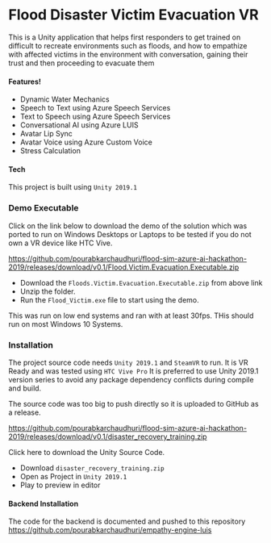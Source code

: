 # Flood Disaster Victim Evacuation VR

This is a Unity application that helps first responders to get trained on difficult to recreate environments such as floods, and how to empathize with affected victims in the environment with conversation, gaining their trust and then proceeding to evacuate them


#### Features!

  - Dynamic Water Mechanics
  - Speech to Text using Azure Speech Services
  - Text to Speech using Azure Speech Services
  - Conversational AI using Azure LUIS
  - Avatar Lip Sync
  - Avatar Voice using Azure Custom Voice
  - Stress Calculation


#### Tech

This project is built using `Unity 2019.1`

### Demo Executable

Click on the link below to download the demo of the solution which was ported to run on Windows Desktops or Laptops to be tested if you do not own a VR device like HTC Vive.

https://github.com/pourabkarchaudhuri/flood-sim-azure-ai-hackathon-2019/releases/download/v0.1/Flood.Victim.Evacuation.Executable.zip

* Download the `Floods.Victim.Evacuation.Executable.zip` from above link
* Unzip the folder.
* Run the `Flood_Victim.exe` file to start using the demo.

This was run on low end systems and ran with at least 30fps. THis should run on most Windows 10 Systems.

### Installation

The project source code needs `Unity 2019.1` and `SteamVR` to run. It is VR Ready and was tested using `HTC Vive Pro` It is preferred to use Unity 2019.1 version series to avoid any package dependency conflicts during compile and build.

The source code was too big to push directly so it is uploaded to GitHub as a release.

https://github.com/pourabkarchaudhuri/flood-sim-azure-ai-hackathon-2019/releases/download/v0.1/disaster_recovery_training.zip

Click here to download the Unity Source Code.

* Download `disaster_recovery_training.zip`
* Open as Project in `Unity 2019.1`
* Play to preview in editor


#### Backend Installation

The code for the backend is documented and pushed to this repository
https://github.com/pourabkarchaudhuri/empathy-engine-luis





